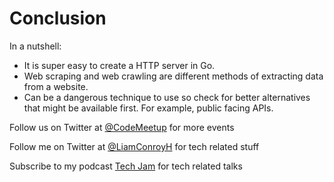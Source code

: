 # Conclusion

In a nutshell:
- It is super easy to create a HTTP server in Go.
- Web scraping and web crawling are different methods of extracting data from a website.
- Can be a dangerous technique to use so check for better alternatives that might be available first. For example, public facing APIs.

Follow us on Twitter at [@CodeMeetup](https://twitter.com/CodeMeetup) for more events

Follow me on Twitter at [@LiamConroyH](https://twitter.com/LiamConroyH) for tech related stuff

Subscribe to my podcast [Tech Jam](https://techjam.dev) for tech related talks